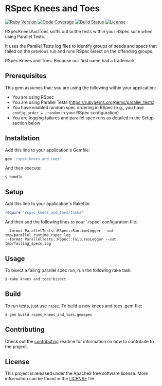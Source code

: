 # RSpec Knees and Toes

[![Ruby Version](https://img.shields.io/badge/ruby-2.6.3-00ADD8.svg?style=flat)](https://www.ruby-lang.org/en/) 
[![Code Coverage](https://img.shields.io/codecov/c/github/homedepot/rspec_knees_and_toes.svg?style=flat)](https://codecov.io/gh/homedepot/rspec_knees_and_toes)
[![Build Status](https://travis-ci.org/homedepot/rspec_knees_and_toes.svg?branch=master)](https://travis-ci.org/homedepot/rspec_knees_and_toes)
[![License](https://img.shields.io/badge/License-Apache%202.0-blue.svg?style=flat)](LICENSE)

RSpecKneesAndToes sniffs out brittle tests within your RSpec suite when using Parallel Tests.

It uses the Parallel Tests log files to identify groups of seeds and specs that failed on the previous run and runs RSpec bisect on the offending groups.

RSpec Knees and Toes: Because our first name had a trademark. 

## Prerequisites

This gem assumes that: you are using the following within your application:

- You are using RSpec
- You are using Parallel Tests (https://rubygems.org/gems/parallel_tests)
- You have enabled random spec ordering in RSpec (e.g., you have `config.order = :random` in your RSpec configuration)
- You are logging failures and parallel spec runs as detailed in the Setup section below

## Installation

Add this line to your application's Gemfile:

```ruby
gem 'rspec_knees_and_toes'
```

And then execute:

    $ bundle

## Setup

Add this line to your application's Rakefile:

```ruby
require 'rspec_knees_and_toes/tasks'
```


And then add the following lines to your '.rspec' configuration file:

```
--format ParallelTests::RSpec::RuntimeLogger --out tmp/parallel_runtime_rspec.log
--format ParallelTests::RSpec::FailuresLogger --out tmp/failing_specs.log
```

## Usage

To bisect a failing parallel spec run, run the following rake task:

    $ rake knees_and_toes:bisect

## Build

To run tests, just use `rspec`. To build a new knees and toes .gem file:

    $ gem build rspec_knees_and_toes.gemspec

## Contributing

Check out the [contributing](CONTRIBUTING.md) readme for information on how to contribute to the project.

## License 

This project is released under the Apache2 free software license. More information can be found in the [LICENSE](LICENSE) file.
